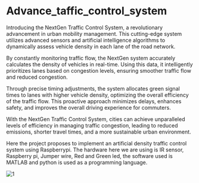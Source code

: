 # Advance_taffic_control_system

Introducing the NextGen Traffic Control System, a revolutionary advancement in urban mobility management. This cutting-edge system utilizes advanced sensors and artificial intelligence algorithms to dynamically assess vehicle density in each lane of the road network.

By constantly monitoring traffic flow, the NextGen system accurately calculates the density of vehicles in real-time. Using this data, it intelligently prioritizes lanes based on congestion levels, ensuring smoother traffic flow and reduced congestion.

Through precise timing adjustments, the system allocates green signal times to lanes with higher vehicle density, optimizing the overall efficiency of the traffic flow. This proactive approach minimizes delays, enhances safety, and improves the overall driving experience for commuters.

With the NextGen Traffic Control System, cities can achieve unparalleled levels of efficiency in managing traffic congestion, leading to reduced emissions, shorter travel times, and a more sustainable urban environment.

Here the project proposes to implement an artificial density traffic control system using Raspberrypi. The hardware here we are using is IR sensor, Raspberry pi, Jumper wire, Red and Green led, the software used is MATLAB and python is used as a programming language. 

![1](https://github.com/Manu839/Advance_traffic_control_system/assets/124304448/b06e03a6-c857-4d30-8c06-c4dca6aff688)
